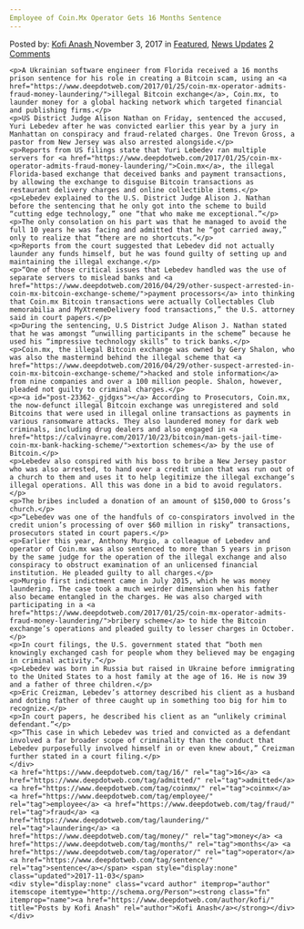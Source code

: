 ```yaml
---
Employee of Coin.Mx Operator Gets 16 Months Sentence
---
```

<article class="post-listing post-23362 post type-post status-publish format-standard has-post-thumbnail hentry  tag-1887 tag-admitted tag-coinmx tag-fraud tag-laundering tag-money tag-months tag-operator tag-sentence">
    <div class="post-inner">
        <span>Posted by: <a href="https://www.deepdotweb.com/author/kofi/" title="">Kofi Anash </a></span>
    <span>November 3, 2017</span>
    <span>in <a href="https://www.deepdotweb.com/category/deepdot-news/" rel="category tag">Featured</a>, <a href="https://www.deepdotweb.com/category/news-updates/" rel="category tag">News Updates</a></span>
    <span><a href="https://www.deepdotweb.com/2017/11/03/employee-coin-mx-operator-gets-16-months-sentence/#comments">2 Comments</a></span>
    </p>
    <div class="clear"></div>
    
    <p>A Ukrainian software engineer from Florida received a 16 months prison sentence for his role in creating a Bitcoin scam, using an <a href="https://www.deepdotweb.com/2017/01/25/coin-mx-operator-admits-fraud-money-laundering/">illegal Bitcoin exchange</a>, Coin.mx, to launder money for a global hacking network which targeted financial and publishing firms.</p>
    <p>US District Judge Alison Nathan on Friday, sentenced the accused, Yuri Lebedev after he was convicted earlier this year by a jury in Manhattan on conspiracy and fraud-related charges. One Trevon Gross, a pastor from New Jersey was also arrested alongside.</p>
    <p>Reports from US filings state that Yuri Lebedev ran multiple servers for <a href="https://www.deepdotweb.com/2017/01/25/coin-mx-operator-admits-fraud-money-laundering/">Coin.mx</a>, the illegal Florida-based exchange that deceived banks and payment transactions, by allowing the exchange to disguise Bitcoin transactions as restaurant delivery charges and online collectible items.</p>
    <p>Lebedev explained to the U.S. District Judge Alison J. Nathan before the sentencing that he only got into the scheme to build “cutting edge technology,” one “that who make me exceptional.”</p>
    <p>The only consolation on his part was that he managed to avoid the full 10 years he was facing and admitted that he “got carried away,” only to realize that “there are no shortcuts.”</p>
    <p>Reports from the court suggested that Lebedev did not actually launder any funds himself, but he was found guilty of setting up and maintaining the illegal exchange.</p>
    <p>“One of those critical issues that Lebedev handled was the use of separate servers to mislead banks and <a href="https://www.deepdotweb.com/2016/04/29/other-suspect-arrested-in-coin-mx-bitcoin-exchange-scheme/">payment processors</a> into thinking that Coin.mx Bitcoin transactions were actually Collectables Club memorabilia and MyXtremeDelivery food transactions,” the U.S. attorney said in court papers.</p>
    <p>During the sentencing, U.S District Judge Alison J. Nathan stated that he was amongst “unwilling participants in the scheme” because he used his “impressive technology skills” to trick banks.</p>
    <p>Coin.mx, the illegal Bitcoin exchange was owned by Gery Shalon, who was also the mastermind behind the illegal scheme that <a href="https://www.deepdotweb.com/2016/04/29/other-suspect-arrested-in-coin-mx-bitcoin-exchange-scheme/">hacked and stole information</a> from nine companies and over a 100 million people. Shalon, however, pleaded not guilty to criminal charges.</p>
    <p><a id="post-23362-_gjdgxs"></a> According to Prosecutors, Coin.mx, the now-defunct illegal Bitcoin exchange was unregistered and sold Bitcoins that were used in illegal online transactions as payments in various ransomware attacks. They also laundered money for dark web criminals, including drug dealers and also engaged in <a href="https://calvinayre.com/2017/10/23/bitcoin/man-gets-jail-time-coin-mx-bank-hacking-scheme/">extortion schemes</a> by the use of Bitcoin.</p>
    <p>Lebedev also conspired with his boss to bribe a New Jersey pastor who was also arrested, to hand over a credit union that was run out of a church to them and uses it to help legitimize the illegal exchange’s illegal operations. All this was done in a bid to avoid regulators.</p>
    <p>The bribes included a donation of an amount of $150,000 to Gross’s church.</p>
    <p>“Lebedev was one of the handfuls of co-conspirators involved in the credit union’s processing of over $60 million in risky” transactions, prosecutors stated in court papers.</p>
    <p>Earlier this year, Anthony Murgio, a colleague of Lebedev and operator of Coin.mx was also sentenced to more than 5 years in prison by the same judge for the operation of the illegal exchange and also conspiracy to obstruct examination of an unlicensed financial institution. He pleaded guilty to all charges.</p>
    <p>Murgio first indictment came in July 2015, which he was money laundering. The case took a much weirder dimension when his father also became entangled in the charges. He was also charged with participating in a <a href="https://www.deepdotweb.com/2017/01/25/coin-mx-operator-admits-fraud-money-laundering/">bribery scheme</a> to hide the Bitcoin exchange’s operations and pleaded guilty to lesser charges in October.</p>
    <p>In court filings, the U.S. government stated that “both men knowingly exchanged cash for people whom they believed may be engaging in criminal activity.”</p>
    <p>Lebedev was born in Russia but raised in Ukraine before immigrating to the United States to a host family at the age of 16. He is now 39 and a father of three children.</p>
    <p>Eric Creizman, Lebedev’s attorney described his client as a husband and doting father of three caught up in something too big for him to recognize.</p>
    <p>In court papers, he described his client as an “unlikely criminal defendant.”</p>
    <p>“This case in which Lebedev was tried and convicted as a defendant involved a far broader scope of criminality than the conduct that Lebedev purposefully involved himself in or even knew about,” Creizman further stated in a court filing.</p>
    </div>
    <a href="https://www.deepdotweb.com/tag/16/" rel="tag">16</a> <a href="https://www.deepdotweb.com/tag/admitted/" rel="tag">admitted</a> <a href="https://www.deepdotweb.com/tag/coinmx/" rel="tag">coinmx</a> <a href="https://www.deepdotweb.com/tag/employee/" rel="tag">employee</a> <a href="https://www.deepdotweb.com/tag/fraud/" rel="tag">fraud</a> <a href="https://www.deepdotweb.com/tag/laundering/" rel="tag">laundering</a> <a href="https://www.deepdotweb.com/tag/money/" rel="tag">money</a> <a href="https://www.deepdotweb.com/tag/months/" rel="tag">months</a> <a href="https://www.deepdotweb.com/tag/operator/" rel="tag">operator</a> <a href="https://www.deepdotweb.com/tag/sentence/" rel="tag">sentence</a></span> <span style="display:none" class="updated">2017-11-03</span>
    <div style="display:none" class="vcard author" itemprop="author" itemscope itemtype="http://schema.org/Person"><strong class="fn" itemprop="name"><a href="https://www.deepdotweb.com/author/kofi/" title="Posts by Kofi Anash" rel="author">Kofi Anash</a></strong></div>
    </div>
</article>

